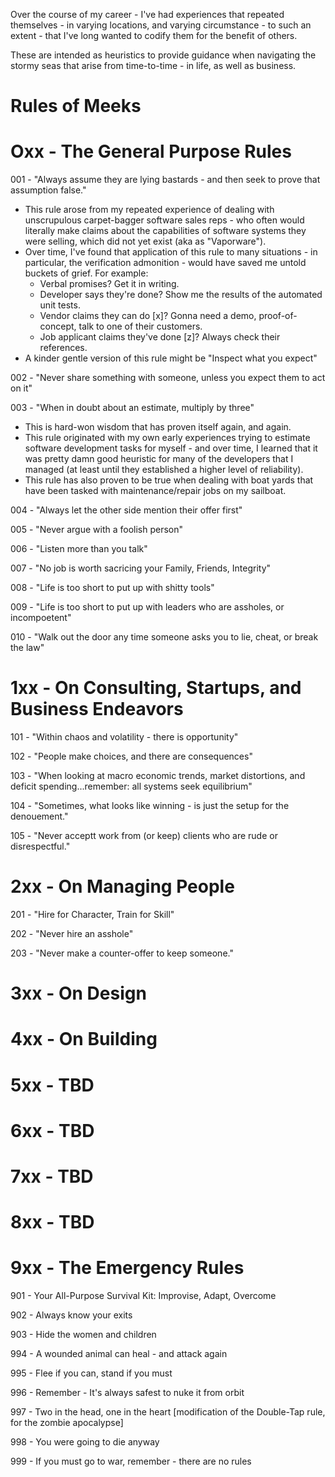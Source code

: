 Over the course of my career - I've had experiences that repeated themselves - in varying locations, and varying circumstance -  to such an extent - that I've long wanted to codify them for the benefit of others. 

These are intended as heuristics to provide guidance when navigating the stormy seas that arise from time-to-time - in life, as well as business.


Rules of Meeks
====

Oxx - The General Purpose Rules
====

001 - "Always assume they are lying bastards - and then seek to prove that assumption false."
* This rule arose from my repeated experience of dealing with unscrupulous carpet-bagger software sales reps - who often would literally make claims about the capabilities of software systems they were selling, which did not yet exist (aka as "Vaporware").  
* Over time, I've found that application of this rule to many situations - in particular, the verification admonition - would have saved me untold buckets of grief. For example:
  * Verbal promises? Get it in writing.
  * Developer says they're done? Show me the results of the automated unit tests.
  * Vendor claims they can do [x]? Gonna need a demo, proof-of-concept, talk to one of their customers.
  * Job applicant claims they've done [z]? Always check their references.   
* A kinder gentle version of this rule might be "Inspect what you expect"


002 - "Never share something with someone, unless you expect them to act on it"


003 - "When in doubt about an estimate, multiply by three"
* This is hard-won wisdom that has proven itself again, and again.
* This rule originated with my own early experiences trying to estimate software development tasks for myself - and over time, I learned that it was pretty damn good heuristic for many of the developers that I managed (at least  until they established  a higher level of reliability).
* This rule has also proven to be true when dealing with boat yards that have been tasked with maintenance/repair jobs on my sailboat.


004 - "Always let the other side mention their offer first"


005 - "Never argue with a foolish person"


006 - "Listen more than you talk"


007 - "No job is worth sacricing your Family, Friends, Integrity"


008 - "Life is too short to put up with shitty tools"


009 - "Life is too short to put up with leaders who are assholes, or incompoetent"


010 - "Walk out the door any time someone  asks you to lie, cheat, or break the law"





1xx - On Consulting, Startups, and Business Endeavors 
====

101 - "Within chaos and volatility - there is opportunity"


102 - "People make choices, and there are consequences"


103 - "When looking at macro economic trends, market distortions, and deficit spending...remember: all systems seek equilibrium"


104 - "Sometimes, what looks like winning - is just the setup for the denouement."


105 - "Never acceptt work from (or keep) clients who are rude or disrespectful."



2xx - On Managing People
====


201 - "Hire for Character, Train for Skill"


202 - "Never hire an asshole"


203 - "Never make a counter-offer to keep someone."




3xx - On Design 
====





4xx - On Building
====



5xx - TBD
====




6xx - TBD
====




7xx - TBD
====




8xx - TBD
====



9xx - The Emergency Rules
====

901 - Your All-Purpose Survival Kit: Improvise, Adapt, Overcome


902 - Always know your exits


903 - Hide the women and children



994 - A wounded animal can heal - and attack again


995 - Flee if you can, stand if you must


996 - Remember - It's always safest to nuke it from orbit


997 - Two in the head, one in the heart [modification of the Double-Tap rule, for the zombie apocalypse]


998 - You were going to die anyway


999 - If you must go to war, remember - there are no rules
